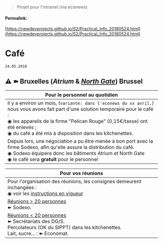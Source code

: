 <link rel="stylesheet" href="https://newdevprojects.github.io/S2/S2.css">

> Projet pour l'intranet (via econews)

#### Permalink: 
[https://newdevprojects.github.io/S2/Practical_Info_20180524.html](https://newdevprojects.github.io/S2/Practical_Info_20180524.html)

# Café

	24.05.2018

## &#9888; &#10173; Bruxelles (*Atrium* & <u><i>North Gate</i></u>) Brussel

| Pour le personnel au quotidien |
| --- | 
| Il y a environ un mois, (`variante: dans l'econews du xx avril,`) nous vous avons fait part d'une solution temporaire pour le café :<br>&#9673; les appareils de la firme "Pelican Rouge" (0,15&euro;/tasse) ont été enlevés ;<br>&#9673; du café a été mis à disposition dans les kitchenettes. |
| Depuis lors, une négociation a pu être menée à bon port avec la firme Sodexo, afin qu'elle assure la distribution du café.<br>&#9673; Sodexo équipera donc les bâtiments Atrium et North Gate<br>&#9673; le café sera <b>gratuit</b> pour le personnel | 

| Pour vos réunions |
| --- | 
| Pour l'organisation des réunions, les consignes demeurent inchangées :<br>&#9673; voir les [instructions en vigueur](S4S2_Instructions-catering-evenements-fr.pdf) |
| <u>Réunions &gt; 20 personnes</u><br>&#10173; Sodexo. |
| <u>Réunions &lt; 20 personnes</u><br>&#10173; Secrétariats des DG/S.<br>Percolateurs (OK du SIPPT) dans les kitchenettes.<br>Lait, sucre... : &#10173; Economat. |


